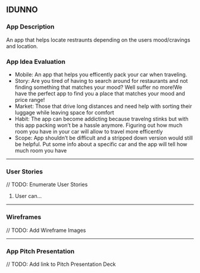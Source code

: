 ## IDUNNO

### App Description
An app that helps locate restraunts depending on the users mood/cravings and location.

### App Idea Evaluation

- Mobile: An app that helps you efficently pack your car when traveling.
- Story: Are you tired of having to search around for restaurants and not finding something that matches your mood? Well suffer no more!We have the perfect app to find you a place that matches your mood and price range!
- Market: Those that drive long distances and need help with sorting their luggage while leaving space for comfort
- Habit: The app can become addicting because travelng stinks but with this app packing won’t be a hassle anymore. Figuring out how much room you have in your car will allow to travel more efficently
- Scope: App shouldn’t be difficult and a stripped down version would still be helpful. Put some info about a specific car and the app will tell how much room you have

---

### User Stories
// TODO: Enumerate User Stories
1. User can...

---

### Wireframes
// TODO: Add Wireframe Images

---

### App Pitch Presentation
// TODO: Add link to Pitch Presentation Deck
